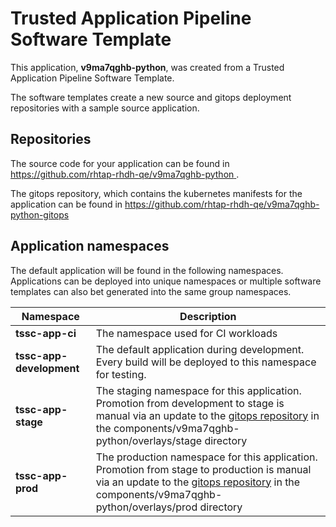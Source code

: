 # Trusted Application Pipeline Software Template

This application, **v9ma7qghb-python**, was created from a Trusted Application Pipeline Software Template.

The software templates create a new source and gitops deployment repositories with a sample source application. 

## Repositories

The source code for your application can be found in [https://github.com/rhtap-rhdh-qe/v9ma7qghb-python ](https://github.com/rhtap-rhdh-qe/v9ma7qghb-python ).
 
The gitops repository, which contains the kubernetes manifests for the application can be found in 
[https://github.com/rhtap-rhdh-qe/v9ma7qghb-python-gitops ](https://github.com/rhtap-rhdh-qe/v9ma7qghb-python-gitops ) 

## Application namespaces 

The default application will be found in the following namespaces. Applications can be deployed into unique namespaces or multiple software templates can also bet generated into the same group namespaces.  

|  Namespace   |  Description   |  
| -------- | -------- |
| **tssc-app-ci** | The namespace used for CI workloads |
| **tssc-app-development** | The default application during development. Every build will be deployed to this namespace for testing. |
| **tssc-app-stage** | The staging namespace for this application. Promotion from development to stage is manual via an update to the [gitops repository](https://github.com/rhtap-rhdh-qe/v9ma7qghb-python-gitops ) in the components/v9ma7qghb-python/overlays/stage directory |
| **tssc-app-prod** | The production namespace for this application. Promotion from stage to production is manual via an update to the [gitops repository](https://github.com/rhtap-rhdh-qe/v9ma7qghb-python-gitops ) in the components/v9ma7qghb-python/overlays/prod directory |